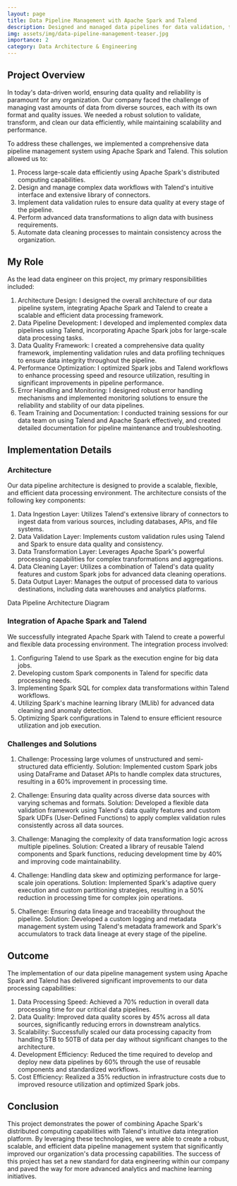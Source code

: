 ```yaml
---
layout: page
title: Data Pipeline Management with Apache Spark and Talend
description: Designed and managed data pipelines for data validation, transformation, and cleaning using Apache Spark and Talend, ensuring the highest quality and reliability of data across the organization.
img: assets/img/data-pipeline-management-teaser.jpg
importance: 2
category: Data Architecture & Engineering
---
```


## Project Overview

In today's data-driven world, ensuring data quality and reliability is paramount for any organization. Our company faced the challenge of managing vast amounts of data from diverse sources, each with its own format and quality issues. We needed a robust solution to validate, transform, and clean our data efficiently, while maintaining scalability and performance.

To address these challenges, we implemented a comprehensive data pipeline management system using Apache Spark and Talend. This solution allowed us to:

1. Process large-scale data efficiently using Apache Spark's distributed computing capabilities.
2. Design and manage complex data workflows with Talend's intuitive interface and extensive library of connectors.
3. Implement data validation rules to ensure data quality at every stage of the pipeline.
4. Perform advanced data transformations to align data with business requirements.
5. Automate data cleaning processes to maintain consistency across the organization.

## My Role

As the lead data engineer on this project, my primary responsibilities included:

1. Architecture Design: I designed the overall architecture of our data pipeline system, integrating Apache Spark and Talend to create a scalable and efficient data processing framework.
2. Data Pipeline Development: I developed and implemented complex data pipelines using Talend, incorporating Apache Spark jobs for large-scale data processing tasks.
3. Data Quality Framework: I created a comprehensive data quality framework, implementing validation rules and data profiling techniques to ensure data integrity throughout the pipeline.
4. Performance Optimization: I optimized Spark jobs and Talend workflows to enhance processing speed and resource utilization, resulting in significant improvements in pipeline performance.
5. Error Handling and Monitoring: I designed robust error handling mechanisms and implemented monitoring solutions to ensure the reliability and stability of our data pipelines.
6. Team Training and Documentation: I conducted training sessions for our data team on using Talend and Apache Spark effectively, and created detailed documentation for pipeline maintenance and troubleshooting.

## Implementation Details

### Architecture

Our data pipeline architecture is designed to provide a scalable, flexible, and efficient data processing environment. The architecture consists of the following key components:

1. Data Ingestion Layer: Utilizes Talend's extensive library of connectors to ingest data from various sources, including databases, APIs, and file systems.
2. Data Validation Layer: Implements custom validation rules using Talend and Spark to ensure data quality and consistency.
3. Data Transformation Layer: Leverages Apache Spark's powerful processing capabilities for complex transformations and aggregations.
4. Data Cleaning Layer: Utilizes a combination of Talend's data quality features and custom Spark jobs for advanced data cleaning operations.
5. Data Output Layer: Manages the output of processed data to various destinations, including data warehouses and analytics platforms.

<div class="row mt-3">
    <div class="col-sm mt-3 mt-md-0">
        <div id="architecture-diagram"></div>
    </div>
</div>
<div class="caption">
    Data Pipeline Architecture Diagram
</div>

### Integration of Apache Spark and Talend

We successfully integrated Apache Spark with Talend to create a powerful and flexible data processing environment. The integration process involved:

1. Configuring Talend to use Spark as the execution engine for big data jobs.
2. Developing custom Spark components in Talend for specific data processing needs.
3. Implementing Spark SQL for complex data transformations within Talend workflows.
4. Utilizing Spark's machine learning library (MLlib) for advanced data cleaning and anomaly detection.
5. Optimizing Spark configurations in Talend to ensure efficient resource utilization and job execution.

### Challenges and Solutions

1. Challenge: Processing large volumes of unstructured and semi-structured data efficiently.
   Solution: Implemented custom Spark jobs using DataFrame and Dataset APIs to handle complex data structures, resulting in a 60% improvement in processing time.

2. Challenge: Ensuring data quality across diverse data sources with varying schemas and formats.
   Solution: Developed a flexible data validation framework using Talend's data quality features and custom Spark UDFs (User-Defined Functions) to apply complex validation rules consistently across all data sources.

3. Challenge: Managing the complexity of data transformation logic across multiple pipelines.
   Solution: Created a library of reusable Talend components and Spark functions, reducing development time by 40% and improving code maintainability.

4. Challenge: Handling data skew and optimizing performance for large-scale join operations.
   Solution: Implemented Spark's adaptive query execution and custom partitioning strategies, resulting in a 50% reduction in processing time for complex join operations.

5. Challenge: Ensuring data lineage and traceability throughout the pipeline.
   Solution: Developed a custom logging and metadata management system using Talend's metadata framework and Spark's accumulators to track data lineage at every stage of the pipeline.

## Outcome

The implementation of our data pipeline management system using Apache Spark and Talend has delivered significant improvements to our data processing capabilities:

1. Data Processing Speed: Achieved a 70% reduction in overall data processing time for our critical data pipelines.
2. Data Quality: Improved data quality scores by 45% across all data sources, significantly reducing errors in downstream analytics.
3. Scalability: Successfully scaled our data processing capacity from handling 5TB to 50TB of data per day without significant changes to the architecture.
4. Development Efficiency: Reduced the time required to develop and deploy new data pipelines by 60% through the use of reusable components and standardized workflows.
5. Cost Efficiency: Realized a 35% reduction in infrastructure costs due to improved resource utilization and optimized Spark jobs.

<div class="row mt-3">
    <div class="col-sm mt-3 mt-md-0">
        <canvas id="performance-chart"></canvas>
    </div>
</div>

## Conclusion

This project demonstrates the power of combining Apache Spark's distributed computing capabilities with Talend's intuitive data integration platform. By leveraging these technologies, we were able to create a robust, scalable, and efficient data pipeline management system that significantly improved our organization's data processing capabilities. The success of this project has set a new standard for data engineering within our company and paved the way for more advanced analytics and machine learning initiatives.

<script src="https://cdn.jsdelivr.net/npm/chart.js"></script>
<script src="{{ '/assets/js/data-pipeline-management/chart.js' | relative_url }}"></script>
<script src="https://cdnjs.cloudflare.com/ajax/libs/mermaid/8.13.10/mermaid.min.js"></script>
<script>
mermaid.initialize({ startOnLoad: true });

document.addEventListener("DOMContentLoaded", function() {
    var diagram = `
    graph TD
            A[Data Sources] -->|Ingestion| B(Talend Data Integration)
            B -->|Validation| C{Data Quality Check}
            C -->|Pass| D[Apache Spark Processing]
            C -->|Fail| E[Error Handling]
            D -->|Transformation| F[Spark SQL & DataFrames]
            D -->|Cleaning| G[MLlib & Custom UDFs]
            F --> H[Processed Data]
            G --> H
            H -->|Output| I[Data Warehouse]
            H -->|Output| J[Analytics Platforms]
            K[Monitoring & Logging] --> B
            K --> D
    `;
    
    var insertSvg = function(svgCode, bindFunctions) {
        document.getElementById("architecture-diagram").innerHTML = svgCode;
    };
    
    mermaid.render("mermaid-diagram", diagram, insertSvg);
});
</script>

